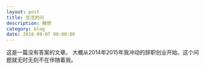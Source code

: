 ```yaml
---
layout: post
title: 生活的问
description: 瞎想
category: blog
date: 2018-09-07 00:00:00
---
```


这是一篇没有答案的文章。
大概从2014年2015年我冲动的辞职创业开始，这个问题就无时无刻不在伴随着我。